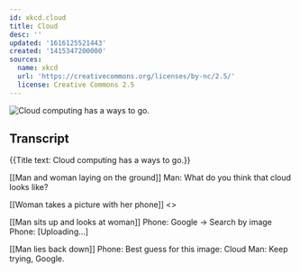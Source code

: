 ```yaml
---
id: xkcd.cloud
title: Cloud
desc: ''
updated: '1616125521443'
created: '1415347200000'
sources:
  name: xkcd
  url: 'https://creativecommons.org/licenses/by-nc/2.5/'
  license: Creative Commons 2.5
---
```

![Cloud computing has a ways to go.](https://imgs.xkcd.com/comics/cloud.png)

## Transcript
{{Title text: Cloud computing has a ways to go.}}

[[Man and woman laying on the ground]]
Man:  What do you think that cloud looks like?

[[Woman takes a picture with her phone]]
<<Snap>>

[[Man sits up and looks at woman]]
Phone: Google -> Search by image
Phone: [Uploading...]

[[Man lies back down]]
Phone:  Best guess for this image:  Cloud
Man:  Keep trying, Google.
